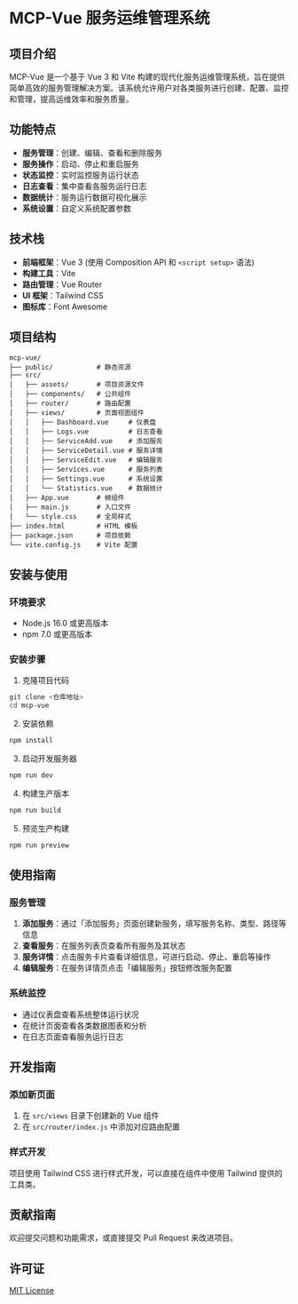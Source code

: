 # MCP-Vue 服务运维管理系统

## 项目介绍

MCP-Vue 是一个基于 Vue 3 和 Vite 构建的现代化服务运维管理系统，旨在提供简单高效的服务管理解决方案。该系统允许用户对各类服务进行创建、配置、监控和管理，提高运维效率和服务质量。

## 功能特点

- **服务管理**：创建、编辑、查看和删除服务
- **服务操作**：启动、停止和重启服务
- **状态监控**：实时监控服务运行状态
- **日志查看**：集中查看各服务运行日志
- **数据统计**：服务运行数据可视化展示
- **系统设置**：自定义系统配置参数

## 技术栈

- **前端框架**：Vue 3 (使用 Composition API 和 `<script setup>` 语法)
- **构建工具**：Vite
- **路由管理**：Vue Router
- **UI 框架**：Tailwind CSS
- **图标库**：Font Awesome

## 项目结构

```
mcp-vue/
├── public/           # 静态资源
├── src/
│   ├── assets/       # 项目资源文件
│   ├── components/   # 公共组件
│   ├── router/       # 路由配置
│   ├── views/        # 页面视图组件
│   │   ├── Dashboard.vue     # 仪表盘
│   │   ├── Logs.vue          # 日志查看
│   │   ├── ServiceAdd.vue    # 添加服务
│   │   ├── ServiceDetail.vue # 服务详情
│   │   ├── ServiceEdit.vue   # 编辑服务
│   │   ├── Services.vue      # 服务列表
│   │   ├── Settings.vue      # 系统设置
│   │   └── Statistics.vue    # 数据统计
│   ├── App.vue       # 根组件
│   ├── main.js       # 入口文件
│   └── style.css     # 全局样式
├── index.html        # HTML 模板
├── package.json      # 项目依赖
└── vite.config.js    # Vite 配置
```

## 安装与使用

### 环境要求

- Node.js 16.0 或更高版本
- npm 7.0 或更高版本

### 安装步骤

1. 克隆项目代码

```bash
git clone <仓库地址>
cd mcp-vue
```

2. 安装依赖

```bash
npm install
```

3. 启动开发服务器

```bash
npm run dev
```

4. 构建生产版本

```bash
npm run build
```

5. 预览生产构建

```bash
npm run preview
```

## 使用指南

### 服务管理

1. **添加服务**：通过「添加服务」页面创建新服务，填写服务名称、类型、路径等信息
2. **查看服务**：在服务列表页查看所有服务及其状态
3. **服务详情**：点击服务卡片查看详细信息，可进行启动、停止、重启等操作
4. **编辑服务**：在服务详情页点击「编辑服务」按钮修改服务配置

### 系统监控

- 通过仪表盘查看系统整体运行状况
- 在统计页面查看各类数据图表和分析
- 在日志页面查看服务运行日志

## 开发指南

### 添加新页面

1. 在 `src/views` 目录下创建新的 Vue 组件
2. 在 `src/router/index.js` 中添加对应路由配置

### 样式开发

项目使用 Tailwind CSS 进行样式开发，可以直接在组件中使用 Tailwind 提供的工具类。

## 贡献指南

欢迎提交问题和功能需求，或直接提交 Pull Request 来改进项目。

## 许可证

[MIT License](LICENSE)
